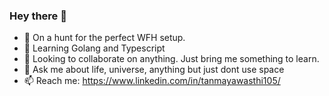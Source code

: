### Hey there 👋

- 🔭 On a hunt for the perfect WFH setup.
- 🌱 Learning Golang and Typescript 
- 👯 Looking to collaborate on anything. Just bring me something to learn.
- 💬 Ask me about life, universe, anything but just dont use space
- 📫 Reach me: https://www.linkedin.com/in/tanmayawasthi105/
